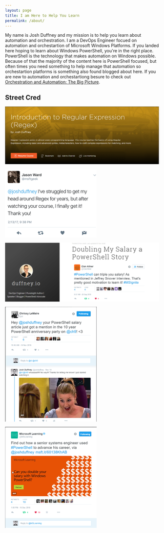 ```yaml
---
layout: page
title: I am Here to Help You Learn
permalink: /about/
---
```


My name is Josh Duffney and my mission is to help you learn about automation and orchestration. I am a DevOps Engineer focued on automation and orchestartion of Microsoft Windows Platforms. If you landed here hoping to learn about Windows PowerShell, you're in the right place. PowerShell is the technology that makes automation on Windows possible. Because of that the majority of the content here is PowerShell focused, but often times you need something to help manage that automation so orchestartion platforms is something also found blogged about here. If you are new to automation and orchestartiong besure to check out [Orchestration and Automation: The Big Picture](https://app.pluralsight.com/library/courses/orchestration-automation-big-picture).

## Street Cred


[![IntroToRegex](/images/IntroToRegex.png "IntroToRegex")](https://app.pluralsight.com/library/courses/regular-expression-introduction)

![IntroToRegexTwitterFeedback](/images/regexfeedback.png "IntroToRegexTwitterFeedback")


[![powershelltriplesalary](/images/DoubleSalary.png "powershelltriplesalary")](http://duffney.io/doubling-my-salary-a-powershell-story)

![PowerShell10th](/images/PowerShell10th.png "PowerShell10th")


![MicrosoftLearning](/images/MicrosoftLearning.png "MicrosoftLearning")